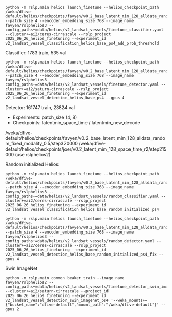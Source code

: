 ```
python -m rslp.main helios launch_finetune --helios_checkpoint_path /weka/dfive-default/helios/checkpoints/favyen/v0.2_base_latent_mim_128_alldata_random_fixed_modality_0.5/step320000 --patch_size 4 --encoder_embedding_size 768 --image_name favyen/rslphelios3 --config_paths+=data/helios/v2_landsat_vessels/finetune_classifier.yaml --cluster+=ai2/ceres-cirrascale --rslp_project 2025_06_26_helios_finetuning --experiment_id v2_landsat_vessel_classification_helios_base_ps4_add_prob_threshold
```

Classifier: 1783 train, 535 val

```
python -m rslp.main helios launch_finetune --helios_checkpoint_path /weka/dfive-default/helios/checkpoints/favyen/v0.2_base_latent_mim_128_alldata_random_fixed_modality_0.5/step320000 --patch_size 4 --encoder_embedding_size 768 --image_name favyen/rslphelios3 --config_paths+=data/helios/v2_landsat_vessels/finetune_detector.yaml --cluster+=ai2/saturn-cirrascale --rslp_project 2025_06_26_helios_finetuning --experiment_id v2_landsat_vessel_detection_helios_base_ps4 --gpus 4
```

Detector: 161747 train, 23824 val

- Experiments: patch_size (4, 8)
- Checkpoints: latentmin_space_time / latentmin_new_decode


/weka/dfive-default/helios/checkpoints/favyen/v0.2_base_latent_mim_128_alldata_random_fixed_modality_0.5/step320000
/weka/dfive-default/helios/checkpoints/joer/v0.2_latent_mim_128_space_time_r2/step215000 (use rslphelios2)

Random initialized Helios:

```
python -m rslp.main helios launch_finetune --helios_checkpoint_path /weka/dfive-default/helios/checkpoints/favyen/v0.2_base_latent_mim_128_alldata_random_fixed_modality_0.5/step320000 --patch_size 4 --encoder_embedding_size 768 --image_name favyen/rslphelios3 --config_paths+=data/helios/v2_landsat_vessels/random_classifier.yaml --cluster+=ai2/ceres-cirrascale --rslp_project 2025_06_26_helios_finetuning --experiment_id v2_landsat_vessel_classification_helios_base_random_initialized_ps4
```

```
python -m rslp.main helios launch_finetune --helios_checkpoint_path /weka/dfive-default/helios/checkpoints/favyen/v0.2_base_latent_mim_128_alldata_random_fixed_modality_0.5/step320000 --patch_size 4 --encoder_embedding_size 768 --image_name favyen/rslphelios3 --config_paths+=data/helios/v2_landsat_vessels/random_detector.yaml --cluster+=ai2/ceres-cirrascale --rslp_project 2025_06_26_helios_finetuning --experiment_id v2_landsat_vessel_detection_helios_base_random_initialized_ps4_fix --gpus 4
```

Swin ImageNet

```
python -m rslp.main common beaker_train --image_name favyen/rslphelios2 --config_paths+=data/helios/v2_landsat_vessels/finetune_detector_swin_imagenet.yaml --cluster+=ai2/saturn-cirrascale --project_id 2025_06_26_helios_finetuning --experiment_id v2_landsat_vessel_detection_swin_imagenet_ps4 '--weka_mounts+={"bucket_name":"dfive-default","mount_path":"/weka/dfive-default"}' --gpus 2
```
